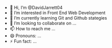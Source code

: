 - 👋 Hi, I’m @DavidJarrett04
- 👀 I’m interested in Front End Web Development
- 🌱 I’m currently learning Git and Github stategies
- 💞️ I’m looking to collaborate on ...
- 📫 How to reach me ...
- 😄 Pronouns: ...
- ⚡ Fun fact: ...

<!---
DavidJarrett04/DavidJarrett04 is a ✨ special ✨ repository because its `README.md` (this file) appears on your GitHub profile.
You can click the Preview link to take a look at your changes.
--->
